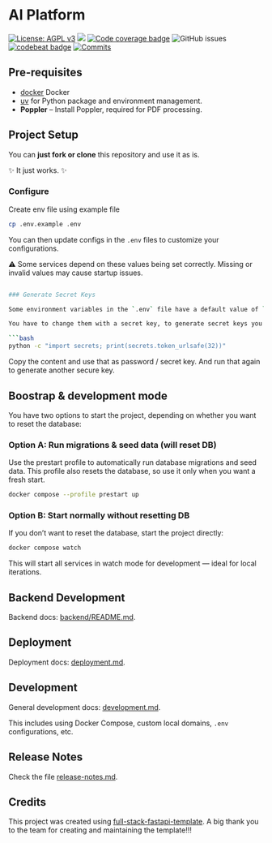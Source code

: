 # AI Platform

[![License: AGPL v3](https://img.shields.io/badge/License-AGPL%20v3-blue.svg)](https://www.gnu.org/licenses/agpl-3.0)
![](https://github.com/ProjectTech4DevAI/ai-platform/workflows/Continuous%20Integration/badge.svg)
[![Code coverage badge](https://img.shields.io/codecov/c/github/ProjectTech4DevAI/ai-platform/staging.svg)](https://codecov.io/gh/ProjectTech4DevAI/ai-platform/branch/staging)
![GitHub issues](https://img.shields.io/github/issues-raw/ProjectTech4DevAI/ai-platform)
[![codebeat badge](https://codebeat.co/badges/dd951390-5f51-4c98-bddc-0b618bdb43fd)](https://codebeat.co/projects/github-com-ProjectTech4DevAI/ai-platform-staging)
[![Commits](https://img.shields.io/github/commit-activity/m/ProjectTech4DevAI/ai-platform)](https://img.shields.io/github/commit-activity/m/ProjectTech4DevAI/ai-platform)

## Pre-requisites

- [docker](https://docs.docker.com/get-started/get-docker/) Docker
- [uv](https://docs.astral.sh/uv/) for Python package and environment management.
- **Poppler** – Install Poppler, required for PDF processing.

## Project Setup

You can **just fork or clone** this repository and use it as is.

✨ It just works. ✨

### Configure

Create env file using example file

```bash
cp .env.example .env
```

You can then update configs in the `.env` files to customize your configurations.

⚠️ Some services depend on these values being set correctly. Missing or invalid values may cause startup issues.

````bash

### Generate Secret Keys

Some environment variables in the `.env` file have a default value of `changethis`.

You have to change them with a secret key, to generate secret keys you can run the following command:

```bash
python -c "import secrets; print(secrets.token_urlsafe(32))"
````

Copy the content and use that as password / secret key. And run that again to generate another secure key.

## Boostrap & development mode

You have two options to start the project, depending on whether you want to reset the database:
### Option A: Run migrations & seed data (will reset DB)

Use the prestart profile to automatically run database migrations and seed data.
This profile also resets the database, so use it only when you want a fresh start.
```bash
docker compose --profile prestart up
```

### Option B: Start normally without resetting DB

If you don’t want to reset the database, start the project directly:
```bash
docker compose watch
```
This will start all services in watch mode for development — ideal for local iterations.

## Backend Development

Backend docs: [backend/README.md](./backend/README.md).

## Deployment

Deployment docs: [deployment.md](./deployment.md).

## Development

General development docs: [development.md](./development.md).

This includes using Docker Compose, custom local domains, `.env` configurations, etc.

## Release Notes

Check the file [release-notes.md](./release-notes.md).

## Credits

This project was created using [full-stack-fastapi-template](https://github.com/fastapi/full-stack-fastapi-template). A big thank you to the team for creating and maintaining the template!!!
